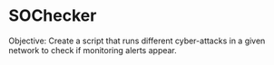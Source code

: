 # SOChecker
Objective: Create a script that runs different cyber-attacks in a given network to check if monitoring alerts  appear. 

